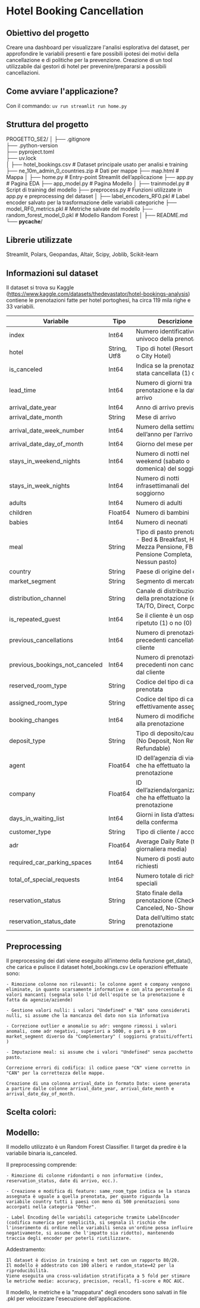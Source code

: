 # Hotel Booking Cancellation


## Obiettivo del progetto
Creare una dashboard per visualizzare l'analisi esplorativa del dataset, per approfondire le variabili presenti e fare possibili ipotesi dei motivi della cancellazione e di politiche per la prevenzione.
Creazione di un tool utilizzabile dai gestori di hotel per prevenire/prepararsi a possibili cancellazioni.
## Come avviare l'applicazione?
Con il commando: 
`uv run streamlit run home.py`

## Struttura del progetto
PROGETTO_SE2/
│
├── .gitignore                     
├── .python-version                
├── pyproject.toml                 
├── uv.lock                        
│
├── hotel_bookings.csv            # Dataset principale usato per analisi e training
├── ne_10m_admin_0_countries.zip  # Dati per mappe
├── map.html                      # Mappa 
│
├── home.py                       # Entry-point Streamlit dell’applicazione
├── app.py                        # Pagina EDA
├── app_model.py                  # Pagina Modello
│
├── trainmodel.py                 # Script di training del modello 
├── preprocess.py                 # Funzioni utilizzate in app.py e preprocessing del dataset
│
├── label_encoders_RF0.pkl        # Label encoder salvato per la trasformazione delle variabili categoriche
├── model_RF0_metrics.pkl         # Metriche salvate del modello 
├── random_forest_model_0.pkl     # Modello Random Forest 
│
├── README.md                     
└── __pycache__/                  

## Librerie utilizzate
 Streamlit, Polars, Geopandas, Altair, Scipy, Joblib, Scikit-learn

## Informazioni sul dataset
Il dataset si trova su Kaggle (https://www.kaggle.com/datasets/thedevastator/hotel-bookings-analysis) contiene le prenotazioni fatte per hotel portoghesi, ha circa 119 mila righe e 33 variabili.

| Variabile                        | Tipo         | Descrizione                                                                                                           |
|------------------------------|--------------|----------------------------------------------------------------------------------------------------------------------|
| index                        | Int64        | Numero identificativo univoco della prenotazione                                                                     |
| hotel                        | String, Utf8 | Tipo di hotel (Resort Hotel o City Hotel)                                                                            |
| is_canceled                  | Int64        | Indica se la prenotazione è stata cancellata (1) o no (0)                                                                   |
| lead_time                    | Int64        | Numero di giorni tra la prenotazione e la data di arrivo                                                             |
| arrival_date_year            | Int64        | Anno di arrivo previsto                                                                                                      |
| arrival_date_month           | String       | Mese di arrivo                                                                                                       |
| arrival_date_week_number     | Int64        | Numero della settimana dell’anno per l’arrivo                                                                        |
| arrival_date_day_of_month    | Int64        | Giorno del mese per l’arrivo                                                                                          |
| stays_in_weekend_nights      | Int64        | Numero di notti nel weekend (sabato o domenica) del soggiorno                                                        |
| stays_in_week_nights         | Int64        | Numero di notti infrasettimanali del soggiorno                                                                       |
| adults                       | Int64        | Numero di adulti                                                                                                     |
| children                     | Float64      | Numero di bambini                                                                                                    |
| babies                       | Int64        | Numero di neonati                                                                                                    |
| meal                         | String       | Tipo di pasto prenotato (BB - Bed & Breakfast, HB - Mezza Pensione, FB - Pensione Completa, SC - Nessun pasto)       |
| country                      | String       | Paese di origine del cliente                                                                                         |
| market_segment               | String       | Segmento di mercato                                                                                                  |
| distribution_channel         | String       | Canale di distribuzione della prenotazione (es. TA/TO, Direct, Corporate)                                           |
| is_repeated_guest            | Int64        | Se il cliente è un ospite ripetuto (1) o no (0)                                                                      |
| previous_cancellations       | Int64        | Numero di prenotazioni precedenti cancellate dal cliente                                                             |
| previous_bookings_not_canceled | Int64      | Numero di prenotazioni precedenti non cancellate dal cliente                                                         |
| reserved_room_type           | String       | Codice del tipo di camera prenotata                                                                                  |
| assigned_room_type           | String       | Codice del tipo di camera effettivamente assegnata                                                                   |
| booking_changes              | Int64        | Numero di modifiche fatte alla prenotazione                                                                          |
| deposit_type                 | String       | Tipo di deposito/cauzione (No Deposit, Non Refund, Refundable)                                                    |
| agent                        | Float64      | ID dell’agenzia di viaggio che ha effettuato la prenotazione                                                         |
| company                      | Float64      | ID dell’azienda/organizzazione che ha effettuato la prenotazione                                                     |
| days_in_waiting_list         | Int64        | Giorni in lista d’attesa prima della conferma                                                                        |
| customer_type                | String       | Tipo di cliente / accordo                                                                                              |
| adr                          | Float64      | Average Daily Rate (tariffa giornaliera media)                                                                       |
| required_car_parking_spaces  | Int64        | Numero di posti auto richiesti                                                                                       |
| total_of_special_requests    | Int64        | Numero totale di richieste speciali                                                                                  |
| reservation_status           | String       | Stato finale della prenotazione (Check-Out, Canceled, No-Show)                                                       |
| reservation_status_date      | String       | Data dell’ultimo stato della prenotazione                                                                            |


## Preprocessing 
Il preprocessing dei dati viene eseguito all'interno della funzione get_data(), che carica e pulisce il dataset hotel_bookings.csv
Le operazioni effettuate sono:

    - Rimozione colonne non rilevanti: le colonne agent e company vengono eliminate, in quanto scarsamente informative e con alta percentuale di valori mancanti (segnala solo l'id dell'ospite se la prenotazione è fatta da agenzie/aziende)

    - Gestione valori nulli: i valori "Undefined" e "NA" sono considerati nulli, si assume che la mancanza del dato non sia informativa

    - Correzione outlier e anomalie su adr: vengono rimossi i valori anomali, come adr negativi, superiori a 5000, o pari a 0 con market_segment diverso da "Complementary" ( soggiorni gratuiti/offerti )

    - Imputazione meal: si assume che i valori "Undefined" senza pacchetto pasto.

    Correzione errori di codifica: il codice paese "CN" viene corretto in "CAN" per la correttezza delle mappe.

    Creazione di una colonna arrival_date in formato Date: viene generata a partire dalle colonne arrival_date_year, arrival_date_month e arrival_date_day_of_month. 

 ## Scelta colori:

 ## Modello:
 Il modello utilizzato è un Random Forest Classifier.
 Il target da predire è la variabile binaria is_canceled.

Il preprocessing comprende:

    - Rimozione di colonne ridondanti o non informative (index, reservation_status, date di arrivo, ecc.).

    - Creazione e modifica di feature: same_room_type indica se la stanza assegnata è uguale a quella prenotata, per quanto riguarda la variabile country tutti i paesi con meno di 500 prenotazioni sono accorpati nella categoria "Other".

    - Label Encoding delle variabili categoriche tramite LabelEncoder (codifica numerica per semplicità, si segnala il rischio che l'inserimento di ordine nelle variabili senza un'ordine possa influire negativamente, si assume che l'impatto sia ridotto), mantenendo traccia degli encoder per poterli riutilizzare.

Addestramento:

    Il dataset è diviso in training e test set con un rapporto 80/20.
    Il modello è addestrato con 100 alberi e random_state=42 per la riproducibilità.
    Viene eseguita una cross-validation stratificata a 5 fold per stimare le metriche medie: accuracy, precision, recall, f1-score e ROC AUC.


Il modello, le metriche e la "mappatura" degli encoders sono salvati in file .pkl per velocizzare l'esecuzione dell'applicazione.